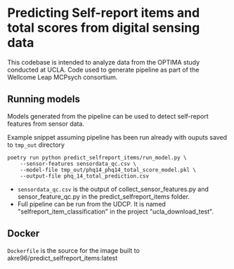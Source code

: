 # Predicting Self-report items and total scores from digital sensing data
This codebase is intended to analyze data from the OPTIMA study conducted at UCLA. Code used to generate pipeline as part of the Wellcome Leap MCPsych consortium.

## Running models
Models generated from the pipeline can be used to detect self-report features from sensor data.

Example snippet assuming pipeline has been run already with ouputs saved to `tmp_out` directory
```
poetry run python predict_selfreport_items/run_model.py \
    --sensor-features sensordata_qc.csv \
    --model-file tmp_out/phq14_phq14_total_score_model.pkl \
    --output-file phq_14_total_prediction.csv
```

- `sensordata_qc.csv` is the output of collect_sensor_features.py and sensor_feature_qc.py in the predict_selfreport_items folder.
- Full pipeline can be run from the UDCP. It is named "selfreport_item_classification" in the project "ucla_download_test".


## Docker
`Dockerfile` is the source for the image built to akre96/predict_selfreport_items:latest
